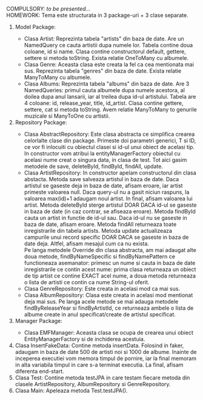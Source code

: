 COMPULSORY: <em>to be presented...</em><br>
HOMEWORK: Tema este structurata in 3 package-uri + 3 clase separate.
<ol>
  <li>
    Model Package:
  </li>
  <ul>
    <li>
      Clasa Artist: Reprezinta tabela "artists" din baza de date. Are un NamedQuery ce cauta artistii dupa numele lor. Tabela contine doua coloane, id si name. Clasa contine constructorul default, gettere, settere si metoda toString. Exista relatie OneToMany cu albumele.
    </li>
    <li>
      Clasa Genre: Aceasta clasa este creata la fel ca cea mentionata mai sus. Reprezinta tabela "genres" din baza de date. Exista relatie ManyToMany cu albumele.
    </li>
    <li>
      Clasa Albums: Reprezinta tabela "albums" din baza de date. Are 3 NamedQueries: primul cauta albumele dupa numele acestora, al doilea dupa anul lansarii, iar al treilea dupa id-ul artistului. Tabela are 4 coloane: id, release_year, title, id_artist. Clasa contine gettere, settere, cat si metoda toString. Avem relatie ManyToMany to genurile muzicale si ManyToOne cu artistii.
    </li>
  </ul>
  <li>
    Repository Package:
  </li>
  <ul>
    <li>
      Clasa AbstractRepository: Este clasa abstracta ce simplifica crearea celorlalte clase din package. Primeste doi parametri generici, T si ID, ce vor fi inlocuiti cu obiectul clasei si id-ul unui obiect de acelasi tip. In constructor vom atribui la entityManagerFactory obiectul cu acelasi nume creat o singura data, in clasa de test. Tot aici gasim metodele de save, deleteById, findById, findAll, update.
    </li>
    <li>
      Clasa ArtistRepository: In constructor apelam constructorul din clasa abstacta. Metoda save salveaza artistul in baza de date. Daca artistul se gaseste deja in baza de date, afisam eroare, iar artist primeste valoarea null. Daca query-ul nu a gasit niciun raspuns, la valoarea max(id)+1 adaugam noul artist. In final, afisam valoarea lui artist. Metoda deleteById sterge artistul DOAR DACA id-ul se gaseste in baza de date (in caz contrar, se afiseaza eroare). Metoda findById cauta un artist in functie de id-ul sau. Daca id-ul nu se gaseste in baza de date, afisam eroare. Metoda findAll returneaza toate inregistrarile din tabela artists. Metoda update actualizeaza campurile unui record specific DOAR DACA se gaseste in baza de date deja. Altfel, afisam mesajul cum ca nu exista. <br>
      Pe langa metodele Override din clasa abstracta, am mai adaugat alte doua metode, findByNameSpecific si findByNamePattern ce functioneaza asemanator: primesc un nume si cauta in baza de date inregistrarile ce contin acest nume: prima clasa returneaza un obiect de tip artist ce contine EXACT acel nume, a doua metoda returneaza o lista de artisti ce contin ca nume String-ul oferit.
    </li>
    <li>
      Clasa GenreRepository: Este creata in acelasi mod ca mai sus.
    </li>
    <li>
      Clasa AlbumRepository: Clasa este creata in acelasi mod mentionat deja mai sus. Pe langa acele metode se mai adauga metodele findByReleaseYear si findByArtistId, ce returneaza ambele o lista de albume create in anul specificat/create de artistul specificat.
    </li>
  </ul>
  <li>
    Manager Package:
  </li>
  <ul>
    <li>
      Clasa EMFManager: Aceasta clasa se ocupa de crearea unui obiect EntityManagerFactory si de inchiderea acestuia.
    </li>
  </ul>
  <li>
    Clasa InsertFakeData: Contine metoda insertData. Folosind in faker, adaugam in baza de date 500 de artisti noi si 1000 de albume. Inainte de inceperea executiei vom memora timpul de pornire, iar la final memoram in alta variabila timpul in care s-a terminat executia. La final, afisam diferenta end-start.
  </li>
  <li>
    Clasa Test: Contine metoda testJPA in care testam fiecare metoda din clasele ArtistRepository, AlbumRepository si GenreRepository.
  </li>
  <li>
    Clasa Main: Apeleaza metoda Test.testJPA().
  </li>
</ol>

